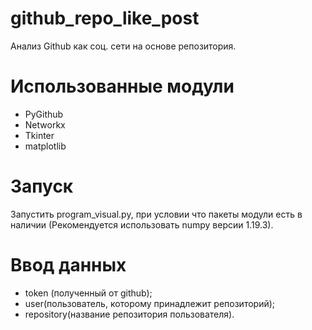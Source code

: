 # github_repo_like_post
Анализ Github как соц. сети на основе репозитория.
# Использованные модули
- PyGithub
- Networkx
- Tkinter
- matplotlib
# Запуск
Запустить program_visual.py, при условии что пакеты модули есть в наличии (Рекомендуется использовать numpy версии 1.19.3).
# Ввод данных
- token (полученный от github);
- user(пользователь, которому принадлежит репозиторий);
- repository(название репозитория пользователя).

  
  
